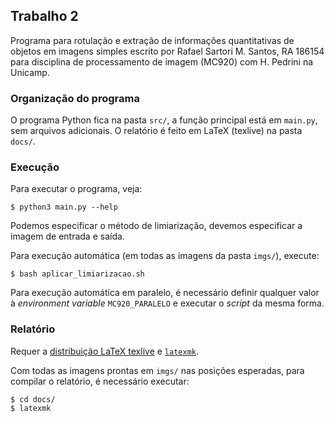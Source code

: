 ## Trabalho 2

Programa para rotulação e extração de informações quantitativas de objetos em imagens simples escrito por Rafael Sartori M. Santos, RA 186154 para disciplina de processamento de imagem (MC920) com H. Pedrini na Unicamp.


### Organização do programa

O programa Python fica na pasta `src/`, a função principal está em `main.py`, sem arquivos adicionais. O relatório é feito em LaTeX (texlive) na pasta `docs/`.


### Execução

Para executar o programa, veja:
```
$ python3 main.py --help
```

Podemos especificar o método de limiarização, devemos especificar a imagem de entrada e saída.

Para execução automática (em todas as imagens da pasta `imgs/`), execute:
```
$ bash aplicar_limiarizacao.sh
```

Para execução automática em paralelo, é necessário definir qualquer valor à _environment variable_ `MC920_PARALELO` e executar o _script_ da mesma forma.


### Relatório

Requer a [distribuição LaTeX texlive](https://tug.org/texlive/) e [`latexmk`](https://mg.readthedocs.io/latexmk.html).

Com todas as imagens prontas em `imgs/` nas posições esperadas, para compilar o relatório, é necessário executar:
```
$ cd docs/
$ latexmk
```
